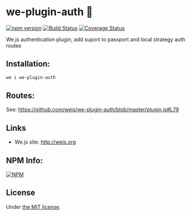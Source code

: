# we-plugin-auth :closed_lock_with_key:

[![npm version](https://badge.fury.io/js/we-plugin-auth.svg)](https://badge.fury.io/js/we-plugin-auth) [![Build Status](https://travis-ci.org/wejs/we-plugin-auth.svg?branch=master)](https://travis-ci.org/wejs/we-plugin-auth) [![Coverage Status](https://coveralls.io/repos/github/wejs/we-plugin-auth/badge.svg?branch=master)](https://coveralls.io/github/wejs/we-plugin-auth?branch=master)

We.js authentication plugin, add suport to passport and local strategy auth routes

## Installation:

```sh
we i we-plugin-auth
```

## Routes:

See: https://github.com/wejs/we-plugin-auth/blob/master/plugin.js#L79

## Links

- We.js site: http://wejs.org

## NPM Info:

[![NPM](https://nodei.co/npm/we-plugin-auth.png?downloads=true&downloadRank=true&stars=true)](https://nodei.co/npm/we-plugin-auth/)

## License

Under [the MIT license](https://github.com/wejs/we/blob/master/LICENSE.md).